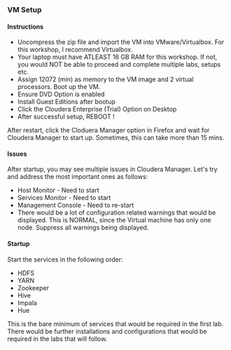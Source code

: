 ### VM Setup

#### Instructions


* Uncompress the zip file and import the VM into VMware/Virtualbox. For this workshop, I recommend Virtualbox. 
* Your laptop must have ATLEAST 16 GB RAM for this workshop. If not, you would NOT be able to proceed and complete multiple labs, setups etc. 
* Assign 12072 (min) as memory to the VM image and 2 virtual processors. Boot up the VM. 
* Ensure DVD Option is enabled
* Install Guest Editions after bootup
* Click the Cloudera Enterprise (Trial) Option on Desktop
* After successful setup, REBOOT !

After restart, click the Cloduera Manager option in Firefox and wait for Cloudera Manager to start up. Sometimes, this can take more than 15 mins. 

#### Issues

After startup, you may see multiple issues in Cloudera Manager. Let's try and address the most important ones as follows:
* Host Monitor - Need to start
* Services Monitor - Need to start
* Management Console - Need to re-start
* There would be a lot of configuration related warnings that would be displayed. This is NORMAL, since the Virtual machine has only one node. Suppress all warnings being displayed. 

#### Startup

Start the services in the following order:

* HDFS
* YARN
* Zookeeper
* Hive
* Impala
* Hue

This is the bare minimum of services that would be required in the first lab. There would be further installations and configurations that would be required in the labs that will follow. 
